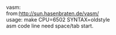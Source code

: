 vasm: </br>
  from:http://sun.hasenbraten.de/vasm/  </br>
  usage: make CPU=6502 SYNTAX=oldstyle  </br>
  asm code line need space/tab start.   </br>
